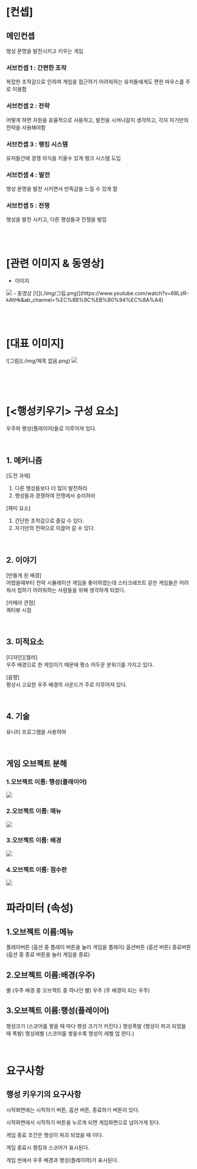 # [컨셉]
## 메인컨셉
행성 문명을 발전시키고 키우는 게임
### 서브컨셉 1 : 간편한 조작
복잡한 조작감으로 인하여 게임을 접근하기 어려워하는 유저들에게도 편한 마우스를 주로 이용함
### 서브컨셉 2 : 전략
어떻게 하면 자원을 효율적으로 사용하고, 발전을 시켜나갈지 생각하고, 각자 자기만의 전략을 사용해야함
### 서브컨셉 3 : 랭킹 시스템
유저들간에 경쟁 의식을 키울수 있게 랭크 시스템 도입
### 서브컨셉 4 : 발전
행성 문명을 발전 시키면서 만족감을 느낄 수 있게 함
### 서브컨셉 5 : 전쟁
행성을 발전 시키고, 다른 행성들과 전쟁을 벌임

<br><br>
# [관련 이미지 & 동영상]
- 이미지  
<img src="./img/unnamed.jpg">
- 동영상
[![](./img/그림.png)](https://www.youtube.com/watch?v=68LzR-kAtHk&ab_channel=%EC%8B%9C%EB%B0%94%EC%8A%A4)

<br><br>
# [대표 이미지]
![그림](./img/제목 없음.png)
<img src="./img/제목 없음.png">
<br><br>

<br><br>
# [<행성키우기> 구성 요소]

우주와 행성(플레이어)들로 이루어져 있다.

<br>

## 1. 메커니즘

[도전 과제]
1) 다른 행성들보다 더 많이 발전하라
2) 행성들과 경쟁하여 전쟁에서 승리하라

[재미 요소]
1) 간단한 조작감으로 즐길 수 있다.
2) 자기만의 전략으로 이끌어 갈 수 있다.

<br>

## 2. 이야기

[만들게 된 배경]  
어렸을때부터 전략 시뮬레이션 게임을 좋아하였는데 스타크래프트 같은 게임들은 어려워서 접하기 어려워하는 사람들을 위해 생각하게 되었다.

[카메라 관점]  
쿼터뷰 시점

<br>

## 3. 미적요소

[디자인][컬러]  
우주 배경으로 한 게임이기 때문에 평소 어두운 분위기를 가지고 있다.

[음향]  
평상시 고요한 우주 배경의 사운드가 주로 이루어져 있다.
	
<br>

## 4. 기술  
유니티 프로그램을 사용하여 

<br>

## 게임 오브젝트 분해
### 1.오브젝트 이름: 행성(플레이어)
<img src="./img/unnamed1.jpg">

### 2.오브젝트 이름: 메뉴
<img src="./img/game-menu-thumb.jpg">

### 3.오브젝트 이름: 배경
<img src="./img/821759867_640x360.jpg">

### 4.오브젝트 이름: 점수판
<img src="./img/c6027a33-d9fa-42fa-82b1-9a4df5c32b30.png">

<br>

# 파라미터 (속성)
## 1.오브젝트 이름:메뉴
플레이버튼 (옵션 중 플레이 버튼을 눌러 게임을 플레이)
옵션버튼 (옵션 버튼)
종료버튼 (옵션 중 종료 버튼을 눌러 게임을 종료)

## 2.오브젝트 이름:배경(우주)
별 (우주 배경 중 오브젝트 중 하나인 별)
우주 (주 배경이 되는 우주)

## 3.오브젝트 이름:행성(플레이어)
행성크기 (스코어를 쌓을 때 마다 행성 크기가 커진다.)
행성폭발 (행성이 파괴 되었을 때 폭발)
행성레벨 (스코어를 쌓을수록 행성이 레벨 업 한다.)

<br>

# 요구사항
## 행성 키우기의 요구사항
시작화면에는 시작하기 버튼, 옵션 버튼, 종료하기 버튼이 있다.

시작화면에서 시작하기 버튼을 누르게 되면 게임화면으로 넘어가게 된다.

게임 종료 조건은 행성이 파괴 되었을 때 이다.

게임 종료시 랭킹과 스코어가 표시된다.

게임 씬에서 우주 배경과 행성(플레이어)가 표시된다.



